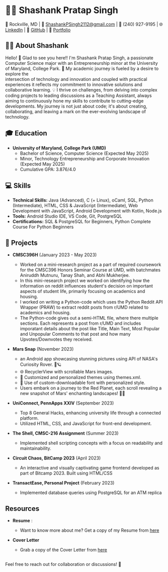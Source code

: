 # 👨‍💻 Shashank Pratap Singh

📍 Rockville, MD | 📧 ShashankPSingh2112@gmail.com | 📱 (240) 927-9195 | 
🌐 [LinkedIn](www.linkedin.com/in/shashank-p-singh/) | 🐙 [GitHub](https://github.com/shashanksp04) | 💼 [Portfolio](https://portfolium.com/MeetShashank)

## 👨‍🎓 About Shashank
  Hello! 👋 Glad to see you here!!
  I'm Shashank Pratap Singh, a passionate Computer Science major with an Entrepreneurship minor at the University of Maryland, College Park. 🚀 My academic journey is fueled by a desire to explore the   
  intersection of technology and innovation and coupled with practical experiences it reflects my commitment to innovative solutions and collaborative learning. 💡 I thrive on challenges, from delving into 
  complex coding projects to leading discussions as a Teaching Assistant, always aiming to continuously hone my skills to contribute to cutting-edge developments. My journey is not just about code; it's about 
  creating, collaborating, and leaving a mark on the ever-evolving landscape of technology.

## 🎓 Education
- **University of Maryland, College Park (UMD)**
  - Bachelor of Science, Computer Science (Expected May 2025)
  - Minor, Technology Entrepreneurship and Corporate Innovation (Expected May 2025)
  - Cumulative GPA: 3.876/4.0

## 💻 Skills
- **Technical Skills:** Java (Advanced), C (+ Linux), oCaml, SQL, Python (Intermediate), HTML, CSS & JavaScript (Intermediate), Web Development with JavaScript, Android Development with Kotlin, Node.js
- **Tools:** Android Studio IDE, VS Code, Git, PostgreSQL
- **Certifications:** SQL & PostgreSQL for Beginners, Python Complete Course For Python Beginners

## 🚀 Projects

- **CMSC396H** (January 2023 - May 2023)
  - Worked on a mini-research project as a part of required coursework for the CMSC396 Honors Seminar Course at UMD, with batchmates Aniruddh Mutnuru, Tanay Shah, and Abhi Mukherjee.
  - In this mini-research project we worked on identifying how the information on reddit influences student's decision on important aspects of student life, primarily focusing on academics and housing.
  - I worked on writing a Python-code which uses the Python Reddit API Wrapper (PRAW) to extract reddit posts from r/UMD related to academics and housing.
  - The Python-code gives out a semi-HTML file, where there multiple sections. Each represents a post from r/UMD and includes imporatant details about the post like Title, Main Text, Most Popular and Unpopular Comments to that post and how many Upvotes/Downvotes they received.
- **Mars Snap** (November 2023)
  - an Android app showcasing stunning pictures using API of NASA's Curiosity Rover. 📸🪐
  - 🌐 RecyclerView with scrollable Mars images.
  - 🎨 Customized and personalized themes using themes.xml.
  - 🎉 Use of custom-downloadable font with personalized style.
  - Users embark on a journey to the Red Planet, each scroll revealing a new snapshot of Mars' enchanting landscapes! 🚀✨
 
- **UniConnect, PennApps XXIV** (September 2023)
  - Top 8 General Hacks, enhancing university life through a connected platform.
  - Utilized HTML, CSS, and JavaScript for front-end development.

- **The Shell, CMSC-216 Assignment** (Summer 2023)
  - Implemented shell scripting concepts with a focus on readability and maintainability.

- **Circuit Chaos, BitCamp 2023** (April 2023)
  - An interactive and visually captivating game frontend developed as part of Bitcamp 2023. Built using HTML/CSS  

- **TransactEase, Personal Project** (February 2023)
  - Implemented database queries using PostgreSQL for an ATM replica

## Resources
- **Resume** :
  - Want to know more about me? Get a copy of my Resume from [here](https://github.com/shashanksp04/shashanksp04/files/14893927/Resume_Shashank_2024.pdf)



- **Cover Letter**
  - Grab a copy of the Cover Letter from [here](https://github.com/shashanksp04/shashanksp04/files/14052467/Cover.Letter.pdf)


##
Feel free to reach out for collaboration or discussions! 🚀
